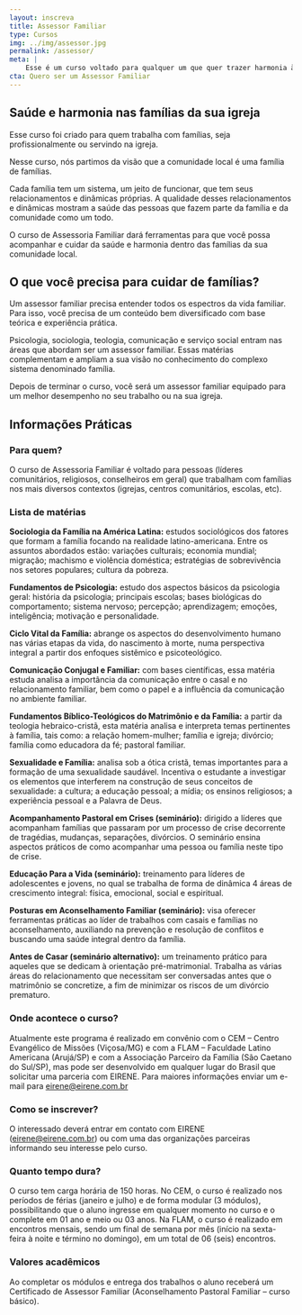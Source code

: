 ```yaml
---
layout: inscreva
title: Assessor Familiar
type: Cursos
img: ../img/assessor.jpg
permalink: /assessor/
meta: |
    Esse é um curso voltado para qualquer um que quer trazer harmonia às famílias. É nosso curso mais básico e não tem nenhum pré requisito. É voltado pra quem quer aprofundar seus estudos na área da família.
cta: Quero ser um Assessor Familiar
---
```


## Saúde e harmonia nas famílias da sua igreja

Esse curso foi criado para quem trabalha com famílias, seja profissionalmente ou servindo na igreja.

Nesse curso, nós partimos da visão que a comunidade local é uma família de famílias.

Cada família tem um sistema, um jeito de funcionar, que tem seus relacionamentos e dinâmicas próprias. A qualidade desses relacionamentos e dinâmicas mostram a saúde das pessoas que fazem parte da família e da comunidade como um todo.

O curso de Assessoria Familiar dará ferramentas para que você possa acompanhar e cuidar da saúde e harmonia dentro das famílias da sua comunidade local.

## O que você precisa para cuidar de famílias?

Um assessor familiar precisa entender todos os espectros da vida familiar. Para isso, você precisa de um conteúdo bem diversificado com base teórica e experiência prática.

Psicologia, sociologia, teologia, comunicação e serviço social entram nas áreas que abordam ser um assessor familiar. Essas matérias complementam e ampliam a sua visão no conhecimento do complexo sistema denominado família.

Depois de terminar o curso, você será um assessor familiar equipado para um melhor desempenho no seu trabalho ou na sua igreja.

## Informações Práticas

### Para quem?

O curso de Assessoria Familiar é voltado para pessoas (líderes comunitários, religiosos, conselheiros em geral) que trabalham com famílias nos mais diversos contextos (igrejas, centros comunitários, escolas, etc).

### Lista de matérias


**Sociologia da Família na América Latina:** estudos sociológicos dos fatores que formam a família focando na realidade latino-americana. Entre os assuntos abordados estão: variações culturais; economia mundial; migração; machismo e violência doméstica; estratégias de sobrevivência nos setores populares; cultura da pobreza.

**Fundamentos de Psicologia:** estudo dos aspectos básicos da psicologia geral: história da psicologia; principais escolas; bases biológicas do comportamento; sistema nervoso; percepção; aprendizagem; emoções, inteligência; motivação e personalidade.

**Ciclo Vital da Família:** abrange os aspectos do desenvolvimento humano nas várias etapas da vida, do nascimento à morte, numa perspectiva integral a partir dos enfoques sistêmico e psicoteológico.

**Comunicação Conjugal e Familiar:** com bases científicas, essa matéria estuda analisa a importância da comunicação entre o casal e no relacionamento familiar, bem como o papel e a influência da comunicação no ambiente familiar.

**Fundamentos Bíblico-Teológicos do Matrimônio e da Família:** a partir da teologia hebraico-cristã, esta matéria analisa e interpreta temas pertinentes à família, tais como: a relação homem-mulher; família e igreja; divórcio; família como educadora da fé; pastoral familiar.

**Sexualidade e Família:** analisa sob a ótica cristã, temas importantes para a formação de uma sexualidade saudável. Incentiva o estudante a investigar os elementos que interferem na construção de seus conceitos de sexualidade: a cultura; a educação pessoal; a mídia; os ensinos religiosos; a experiência pessoal e a Palavra de Deus.

**Acompanhamento Pastoral em Crises (seminário):** dirigido a líderes que acompanham famílias que passaram por um processo de crise decorrente de tragédias, mudanças, separações, divórcios. O seminário ensina aspectos práticos de como acompanhar uma pessoa ou família neste tipo de crise.

**Educação Para a Vida (seminário):** treinamento para líderes de adolescentes e jovens, no qual se trabalha de forma de dinâmica 4 áreas de crescimento integral: física, emocional, social e espiritual.

**Posturas em Aconselhamento Familiar (seminário):** visa oferecer ferramentas práticas ao líder de trabalhos com casais e famílias no aconselhamento, auxiliando na prevenção e resolução de conflitos e buscando uma saúde integral dentro da família.

**Antes de Casar (seminário alternativo):** um treinamento prático para aqueles que se dedicam à orientação pré-matrimonial. Trabalha as várias áreas do relacionamento que necessitam ser conversadas antes que o matrimônio se concretize, a fim de minimizar os riscos de um divórcio prematuro.

### Onde acontece o curso? 

Atualmente este programa é realizado em convênio com o CEM – Centro Evangélico de Missões (Viçosa/MG) e com a FLAM – Faculdade Latino Americana (Arujá/SP) e com a Associação Parceiro da Família (São Caetano do Sul/SP), mas pode ser desenvolvido em qualquer lugar do Brasil que solicitar uma parceria com EIRENE. Para maiores informações enviar um e-mail para eirene@eirene.com.br

### Como se inscrever? 

O interessado deverá entrar em contato com EIRENE (eirene@eirene.com.br) ou com uma das organizações parceiras informando seu interesse pelo curso.

### Quanto tempo dura?

O curso tem carga horária de 150 horas. No CEM, o curso é realizado nos períodos de férias (janeiro e julho) e de forma modular (3 módulos), possibilitando que o aluno ingresse em qualquer momento no curso e o complete em 01 ano e meio ou 03 anos. Na FLAM, o curso é realizado em encontros mensais, sendo um final de semana por mês (início na sexta-feira à noite e término no domingo), em um total de 06 (seis) encontros.

### Valores acadêmicos

Ao completar os módulos e entrega dos trabalhos o aluno receberá um Certificado de Assessor Familiar (Aconselhamento Pastoral Familiar – curso básico).
